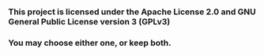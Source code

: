 ### This project is licensed under the Apache License 2.0 and GNU General Public License version 3 (GPLv3)
### You may choose either one, or keep both.